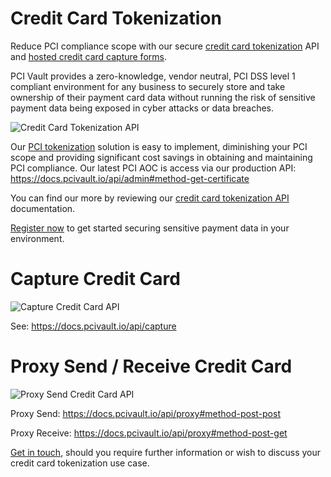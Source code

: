 # Credit Card Tokenization

Reduce PCI compliance scope with our secure [credit card tokenization](https://pcivault.io) API and [hosted credit card capture forms](https://docs.pcivault.io/forms/pcd).

PCI Vault provides a zero-knowledge, vendor neutral, PCI DSS level 1 compliant environment for any business to securely store and take ownership of their payment card data without running the risk of sensitive payment data being exposed in cyber attacks or data breaches.

![Credit Card Tokenization API](https://pci-vault.s3.eu-west-1.amazonaws.com/workflow/PCIVault.Basic.API.Flow.v4.jpg "PCI Credit Card Tokenization API")

Our [PCI tokenization](https://pcivault.io) solution is easy to implement, diminishing your PCI scope and providing significant cost savings in obtaining and maintaining PCI compliance. Our latest PCI AOC is access via our production API: https://docs.pcivault.io/api/admin#method-get-certificate

You can find our more by reviewing our [credit card tokenization API](https://docs.pcivault.io) documentation.

[Register now](https://pcivault.io/register) to get started securing sensitive payment data in your environment.

# Capture Credit Card

![Capture Credit Card API](https://pci-vault.s3.eu-west-1.amazonaws.com/workflow/PCIVault.Capture.API.Flow.v1.jpg "PCI Capture Credit Card Tokenization API")

See: https://docs.pcivault.io/api/capture

# Proxy Send / Receive Credit Card

![Proxy Send Credit Card API](https://pci-vault.s3.eu-west-1.amazonaws.com/workflow/PCIVault.Proxy.API.Flow.v2.jpg "PCI Proxy Send Credit Card Tokenization API")

Proxy Send: https://docs.pcivault.io/api/proxy#method-post-post

Proxy Receive: https://docs.pcivault.io/api/proxy#method-post-get

[Get in touch](https://pcivault.io/#contact), should you require further information or wish to discuss your credit card tokenization use case.
